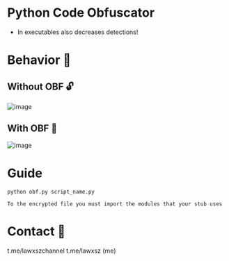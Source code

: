 # Python Code Obfuscator

- In executables also decreases detections!

# Behavior 🧬

## Without OBF 🔓
![image](https://github.com/Lawxsz/Py-obfuscator/assets/116668706/033daecf-117b-4838-bc09-cc3cf8b750cf)

## With OBF 🔐

![image](https://github.com/Lawxsz/Py-obfuscator/assets/116668706/52c9d17f-db2f-48d3-8ad6-a9d428d616a6)

# Guide
```
python obf.py script_name.py
```
`To the encrypted file you must import the modules that your stub uses`

# Contact 🧲
t.me/lawxszchannel
t.me/lawxsz (me)
